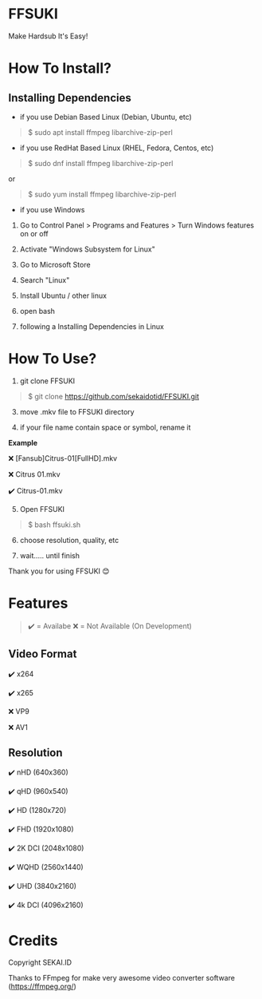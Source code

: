 # FFSUKI

Make Hardsub It's Easy!

# How To Install?

## Installing Dependencies

- if you use Debian Based Linux (Debian, Ubuntu, etc)

>$ sudo apt install ffmpeg libarchive-zip-perl

- if you use RedHat Based Linux (RHEL, Fedora, Centos, etc)

>$ sudo dnf install ffmpeg libarchive-zip-perl

or

>$ sudo yum install ffmpeg libarchive-zip-perl

- if you use Windows

1. Go to Control Panel > Programs and Features > Turn Windows features on or off

2. Activate "Windows Subsystem for Linux"

3. Go to Microsoft Store

4. Search "Linux"

5. Install Ubuntu / other linux

6. open bash

7. following a Installing Dependencies in Linux

# How To Use?

1. git clone FFSUKI

>$ git clone https://github.com/sekaidotid/FFSUKI.git

3. move .mkv file to FFSUKI directory

4. if your file name contain space or symbol, rename it

**Example**

❌ [Fansub]Citrus-01[FullHD].mkv

❌ Citrus 01.mkv

✔️ Citrus-01.mkv

5. Open FFSUKI

>$ bash ffsuki.sh

6. choose resolution, quality, etc

7. wait..... until finish

Thank you for using FFSUKI 😊

# Features

> ✔️ = Availabe
> ❌ = Not Available (On Development)

## Video Format

✔️ x264

✔️ x265

❌ VP9

❌ AV1

## Resolution

✔️ nHD (640x360)

✔️ qHD (960x540)

✔️ HD (1280x720)

✔️ FHD (1920x1080)
  
✔️ 2K DCI (2048x1080)

✔️ WQHD (2560x1440)

✔️ UHD (3840x2160)

✔️ 4k DCI (4096x2160)

# Credits

Copyright SEKAI.ID

Thanks to FFmpeg for make very awesome video converter software (https://ffmpeg.org/)
